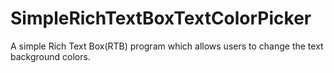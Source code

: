 # SimpleRichTextBoxTextColorPicker
A simple Rich Text Box(RTB) program which allows users to change the text background colors.
